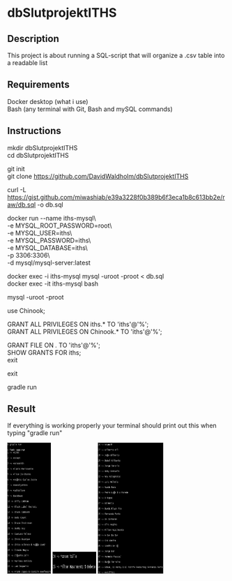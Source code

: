 # dbSlutprojektITHS
## Description
This project is about running a SQL-script that will organize a .csv table into a readable list  

## Requirements
Docker desktop (what i use)  
Bash (any terminal with Git, Bash and mySQL commands)  


## Instructions
mkdir dbSlutprojektITHS  
cd dbSlutprojektITHS  

git init  
git clone https://github.com/DavidWaldholm/dbSlutprojektITHS  

 

curl -L  https://gist.github.com/miwashiab/e39a3228f0b389b6f3eca1b8c613bb2e/raw/db.sql -o db.sql  


docker run --name iths-mysql\  
           -e MYSQL_ROOT_PASSWORD=root\  
           -e MYSQL_USER=iths\  
           -e MYSQL_PASSWORD=iths\  
           -e MYSQL_DATABASE=iths\  
           -p 3306:3306\   
           -d mysql/mysql-server:latest  


docker exec -i iths-mysql mysql -uroot -proot < db.sql  
docker exec -it iths-mysql bash  


mysql -uroot -proot  

use Chinook;  

GRANT ALL PRIVILEGES ON iths.* TO 'iths'@'%';  
GRANT ALL PRIVILEGES ON Chinook.* TO 'iths'@'%';  

GRANT FILE ON *.* TO 'iths'@'%';  
SHOW GRANTS FOR iths;  
exit

exit

gradle run  

## Result  
If everything is working properly your terminal should print out this when typing "gradle run"  


<img src="resultPageOne.jpg" width="100" height="300">  
<img src="resultPageTwo.jpg" width="100" height="50">  
<img src="resultPageThree.jpg" width="150" height="300">  
